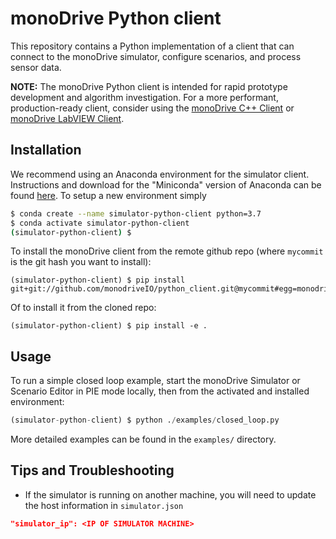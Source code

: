 # monoDrive Python client

This repository contains a Python implementation of a client that can connect
to the monoDrive simulator, configure scenarios, and process sensor data.

**NOTE:** The monoDrive Python client is intended for rapid prototype development and algorithm investigation. For a 
more performant, production-ready client, consider using the 
[monoDrive C++ Client](https://github.com/monoDriveIO/monodrive-client) or 
[monoDrive LabVIEW Client](https://monodrive.readthedocs.io/en/latest/LV_client/quick_start/LabVIEW_client_quick_start/).

## Installation
We recommend using an Anaconda environment for the simulator client. Instructions and download for the "Miniconda" 
version of Anaconda can be found [here](https://docs.conda.io/en/latest/miniconda.html). To setup a new environment
simply

```bash
$ conda create --name simulator-python-client python=3.7
$ conda activate simulator-python-client
(simulator-python-client) $
```

To install the monoDrive client from the remote github repo (where `mycommit` is the git hash you want to install):

```
(simulator-python-client) $ pip install git+git://github.com/monodriveIO/python_client.git@mycommit#egg=monodrive
```

Of to install it from the cloned repo:

```
(simulator-python-client) $ pip install -e .
```

## Usage

To run a simple closed loop example, start the monoDrive Simulator or Scenario Editor in PIE mode locally, then from
the activated and installed environment:

```python
(simulator-python-client) $ python ./examples/closed_loop.py
```

More detailed examples can be found in the `examples/` directory.

## Tips and Troubleshooting

- If the simulator is running on another machine, you will need to update the
host information in `simulator.json`

```json
"simulator_ip": <IP OF SIMULATOR MACHINE>
```


